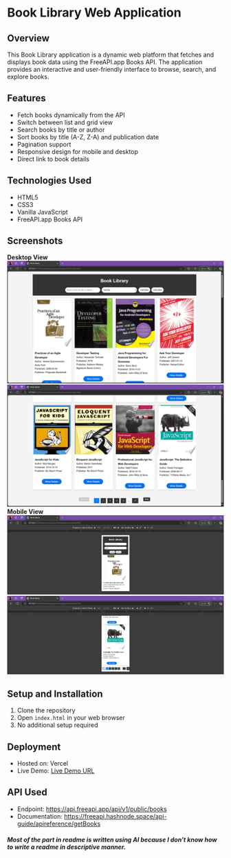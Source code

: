 # Book Library Web Application

## Overview
This Book Library application is a dynamic web platform that fetches and displays book data using the FreeAPI.app Books API. The application provides an interactive and user-friendly interface to browse, search, and explore books.

## Features
- Fetch books dynamically from the API
- Switch between list and grid view
- Search books by title or author
- Sort books by title (A-Z, Z-A) and publication date
- Pagination support
- Responsive design for mobile and desktop
- Direct link to book details

## Technologies Used
- HTML5
- CSS3
- Vanilla JavaScript
- FreeAPI.app Books API

## Screenshots
**Desktop View**
![top-View](image-2.png)
![bottom-view](image.png)
**Mobile View**
![top-view](image-3.png)
![bottom-view](image-4.png)

## Setup and Installation
1. Clone the repository
2. Open `index.html` in your web browser
3. No additional setup required

## Deployment
- Hosted on: Vercel
- Live Demo: [Live Demo URL](https://cohort-code.vercel.app/masterjiAssignment/Assignment4/index.html)

## API Used
- Endpoint: https://api.freeapi.app/api/v1/public/books
- Documentation: https://freeapi.hashnode.space/api-guide/apireference/getBooks



##### Most of the part in readme is written using AI because I don't know how to write a readme in descriptive manner. 